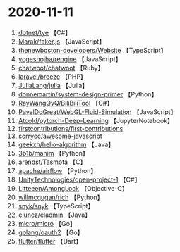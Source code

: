 # 2020-11-11

1. [dotnet/tye](https://github.com/dotnet/tye) 【C#】
2. [Marak/faker.js](https://github.com/Marak/faker.js) 【JavaScript】
3. [thenewboston-developers/Website](https://github.com/thenewboston-developers/Website) 【TypeScript】
4. [yogeshojha/rengine](https://github.com/yogeshojha/rengine) 【JavaScript】
5. [chatwoot/chatwoot](https://github.com/chatwoot/chatwoot) 【Ruby】
6. [laravel/breeze](https://github.com/laravel/breeze) 【PHP】
7. [JuliaLang/julia](https://github.com/JuliaLang/julia) 【Julia】
8. [donnemartin/system-design-primer](https://github.com/donnemartin/system-design-primer) 【Python】
9. [RayWangQvQ/BiliBiliTool](https://github.com/RayWangQvQ/BiliBiliTool) 【C#】
10. [PavelDoGreat/WebGL-Fluid-Simulation](https://github.com/PavelDoGreat/WebGL-Fluid-Simulation) 【JavaScript】
11. [Atcold/pytorch-Deep-Learning](https://github.com/Atcold/pytorch-Deep-Learning) 【JupyterNotebook】
12. [firstcontributions/first-contributions](https://github.com/firstcontributions/first-contributions) 
13. [sorrycc/awesome-javascript](https://github.com/sorrycc/awesome-javascript) 
14. [geekxh/hello-algorithm](https://github.com/geekxh/hello-algorithm) 【Java】
15. [3b1b/manim](https://github.com/3b1b/manim) 【Python】
16. [arendst/Tasmota](https://github.com/arendst/Tasmota) 【C】
17. [apache/airflow](https://github.com/apache/airflow) 【Python】
18. [UnityTechnologies/open-project-1](https://github.com/UnityTechnologies/open-project-1) 【C#】
19. [Litteeen/AmongLock](https://github.com/Litteeen/AmongLock) 【Objective-C】
20. [willmcgugan/rich](https://github.com/willmcgugan/rich) 【Python】
21. [snyk/snyk](https://github.com/snyk/snyk) 【TypeScript】
22. [elunez/eladmin](https://github.com/elunez/eladmin) 【Java】
23. [micro/micro](https://github.com/micro/micro) 【Go】
24. [golang/oauth2](https://github.com/golang/oauth2) 【Go】
25. [flutter/flutter](https://github.com/flutter/flutter) 【Dart】
